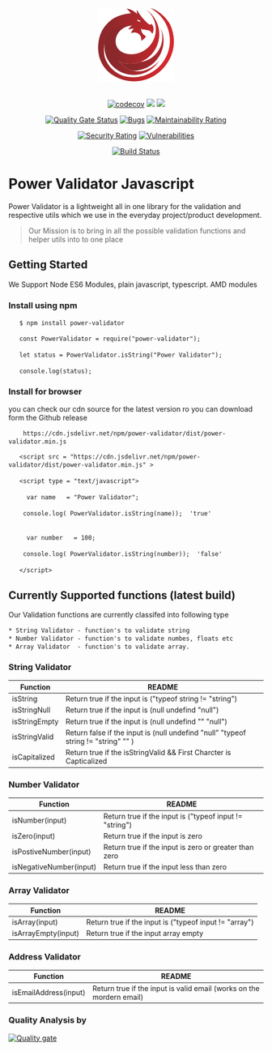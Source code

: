 
<div align="center">

![Power Validator](https://raw.githubusercontent.com/PowerValidator/power-validator-javascript/master/power-validator-logo.png)
<br><br>

[![codecov](https://codecov.io/gh/PowerValidator/power-validator-javascript/branch/master/graph/badge.svg)](https://codecov.io/gh/PowerValidator/power-validator-javascript) ![](https://img.shields.io/npm/dt/power-validator.svg?label=npm%20downloads&style=flat) 
[![](https://data.jsdelivr.com/v1/package/npm/power-validator/badge)](https://www.jsdelivr.com/package/npm/power-validator)

[![Quality Gate Status](https://sonarcloud.io/api/project_badges/measure?project=PowerValidator_power-validator-javascript&metric=alert_status)](https://sonarcloud.io/dashboard?id=PowerValidator_power-validator-javascript) [![Bugs](https://sonarcloud.io/api/project_badges/measure?project=PowerValidator_power-validator-javascript&metric=bugs)](https://sonarcloud.io/dashboard?id=PowerValidator_power-validator-javascript)  [![Maintainability Rating](https://sonarcloud.io/api/project_badges/measure?project=PowerValidator_power-validator-javascript&metric=sqale_rating)](https://sonarcloud.io/dashboard?id=PowerValidator_power-validator-javascript)

[![Security Rating](https://sonarcloud.io/api/project_badges/measure?project=PowerValidator_power-validator-javascript&metric=security_rating)](https://sonarcloud.io/dashboard?id=PowerValidator_power-validator-javascript) [![Vulnerabilities](https://sonarcloud.io/api/project_badges/measure?project=PowerValidator_power-validator-javascript&metric=vulnerabilities)](https://sonarcloud.io/dashboard?id=PowerValidator_power-validator-javascript)

[![Build Status](https://travis-ci.com/PowerValidator/power-validator-javascript.svg?branch=master)](https://travis-ci.com/PowerValidator/power-validator-javascript)

</div>

# Power Validator Javascript 

Power Validator is a lightweight all in one library for the validation and respective utils which we use in the everyday project/product development. 

> Our Mission is to bring in all the possible validation functions and helper utils into to one place


## Getting Started 

We Support Node ES6 Modules, plain javascript, typescript. AMD modules

### Install using npm 

```sh
   $ npm install power-validator
```

```
   const PowerValidator = require("power-validator");

   let status = PowerValidator.isString("Power Validator");

   console.log(status);
```

### Install for browser 

you can  check our cdn source for the latest version ro you can download form the Github release 

```
    https://cdn.jsdelivr.net/npm/power-validator/dist/power-validator.min.js
```

```
   <script src = "https://cdn.jsdelivr.net/npm/power-validator/dist/power-validator.min.js" >

   <script type = "text/javascript">

     var name   = "Power Validator";

    console.log( PowerValidator.isString(name));  'true'


     var number   = 100;

    console.log( PowerValidator.isString(number));  'false'

   </script>
```


## Currently Supported functions (latest build)

Our Validation functions are currently classifed into following type 

    * String Validator - function's to validate string 
    * Number Validator - function's to validate numbes, floats etc 
    * Array Validator  - function's to validate array.


### String Validator


| Function | README |
| ------ | ------ |
| isString | Return true if the input is ("typeof string != "string") |
| isStringNull | Return true if the input is (null  undefind  "null") |
| isStringEmpty |Return true if the input is (null  undefind  ""  "null") |
| isStringValid | Return false if the input is (null  undefind  "null"  "typeof string != "string"  "" ) |
| isCapitalized | Return true if the isStringValid && First Charcter is Capticalized |

### Number Validator


| Function | README |
| ------ | ------ |
| isNumber(input) | Return true if the input is ("typeof input != "string") |
| isZero(input)   | Return true if the input is zero |
| isPostiveNumber(input) | Return true if the input is zero or greater than zero |
| isNegativeNumber(input) | Return true if the input less than zero |

### Array Validator


| Function | README |
| ------ | ------ |
| isArray(input) | Return true if the input is ("typeof input != "array") |
| isArrayEmpty(input) | Return true if the input array empty|

### Address Validator


| Function | README |
| ------ | ------ |
| isEmailAddress(input) | Return true if the input is valid email (works on the mordern email)|

### Quality Analysis by

[![Quality gate](https://sonarcloud.io/api/project_badges/quality_gate?project=PowerValidator_power-validator-javascript)](https://sonarcloud.io/dashboard?id=PowerValidator_power-validator-javascript)